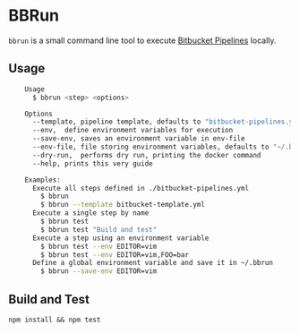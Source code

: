 # BBRun
`bbrun` is a small command line tool to execute [Bitbucket Pipelines](https://confluence.atlassian.com/bitbucket/configure-bitbucket-pipelines-yml-792298910.html) locally.

## Usage
```bash
	Usage
	  $ bbrun <step> <options>

	Options
      --template, pipeline template, defaults to "bitbucket-pipelines.yml"
      --env,  define environment variables for execution
      --save-env, saves an environment variable in env-file
      --env-file, file storing environment variables, defaults to "~/.bbrun"
      --dry-run,  performs dry run, printing the docker command
      --help, prints this very guide

    Examples:
      Execute all steps defined in ./bitbucket-pipelines.yml
        $ bbrun
        $ bbrun --template bitbucket-template.yml
      Execute a single step by name
        $ bbrun test
        $ bbrun test "Build and test"
      Execute a step using an environment variable
        $ bbrun test --env EDITOR=vim
        $ bbrun test --env EDITOR=vim,FOO=bar
      Define a global environment variable and save it in ~/.bbrun
        $ bbrun --save-env EDITOR=vim
```

## Build and Test
`npm install && npm test`